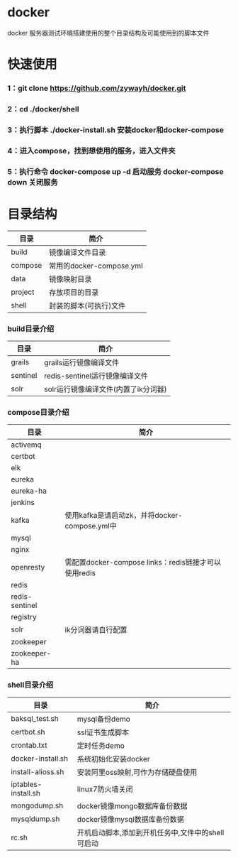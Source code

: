 # docker
docker 服务器测试环境搭建使用的整个目录结构及可能使用到的脚本文件

# 快速使用
### 1：git clone https://github.com/zywayh/docker.git
### 2：cd ./docker/shell
### 3：执行脚本  ./docker-install.sh  安装docker和docker-compose
### 4：进入compose，找到想使用的服务，进入文件夹
### 5：执行命令 docker-compose up -d 启动服务   docker-compose down 关闭服务

# 目录结构
目录|简介
---|---
build|镜像编译文件目录
compose|常用的docker-compose.yml
data|镜像映射目录
project|存放项目的目录
shell|封装的脚本(可执行)文件

### build目录介绍
目录|简介
---|---
grails|grails运行镜像编译文件
sentinel|redis-sentinel运行镜像编译文件
solr|solr运行镜像编译文件(内置了ik分词器)

### compose目录介绍
目录|简介
---|---
activemq|
certbot|
elk|
eureka|
eureka-ha|
jenkins|
kafka|使用kafka是请启动zk，并将docker-compose.yml中
mysql|
nginx|
openresty|需配置docker-compose links：redis链接才可以使用redis
redis|
redis-sentinel|
registry|
solr|ik分词器请自行配置
zookeeper|
zookeeper-ha|

### shell目录介绍
目录|简介
---|---
baksql_test.sh|mysql备份demo
certbot.sh|ssl证书生成脚本
crontab.txt|定时任务demo
docker-install.sh|系统初始化安装docker
install-alioss.sh|安装阿里oss映射,可作为存储硬盘使用
iptables-install.sh|linux7防火墙关闭
mongodump.sh|docker镜像mongo数据库备份数据
mysqldump.sh|docker镜像mysql数据库备份数据
rc.sh|开机启动脚本,添加到开机任务中,文件中的shell可启动



